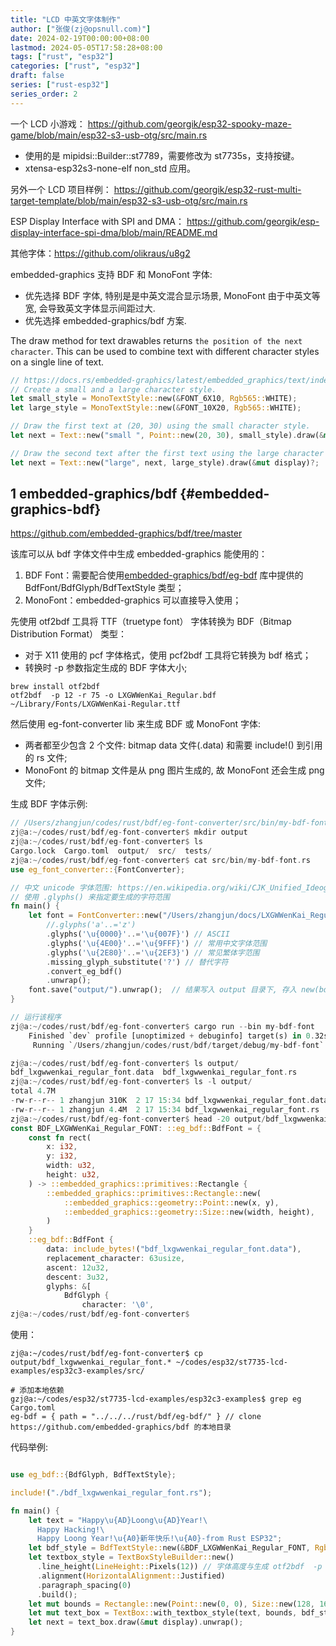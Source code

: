 ```yaml
---
title: "LCD 中英文字体制作"
author: ["张俊(zj@opsnull.com)"]
date: 2024-02-19T00:00:00+08:00
lastmod: 2024-05-05T17:58:28+08:00
tags: ["rust", "esp32"]
categories: ["rust", "esp32"]
draft: false
series: ["rust-esp32"]
series_order: 2
---
```


一个 LCD 小游戏：
<https://github.com/georgik/esp32-spooky-maze-game/blob/main/esp32-s3-usb-otg/src/main.rs>

-   使用的是 mipidsi::Builder::st7789，需要修改为 st7735s，支持按键。
-   xtensa-esp32s3-none-elf non_std 应用。

另外一个 LCD 项目样例：
<https://github.com/georgik/esp32-rust-multi-target-template/blob/main/esp32-s3-usb-otg/src/main.rs>

ESP Display Interface with SPI and DMA：
<https://github.com/georgik/esp-display-interface-spi-dma/blob/main/README.md>

其他字体：<https://github.com/olikraus/u8g2>

embedded-graphics 支持 BDF 和 MonoFont 字体:

-   优先选择 BDF 字体, 特别是是中英文混合显示场景, MonoFont 由于中英文等宽, 会导致英文字体显示间距过大.
-   优先选择 embedded-graphics/bdf 方案.

The draw method for text drawables returns `the position of the next character`. This can be used to
combine text with different character styles on a single line of text.

```rust
// https://docs.rs/embedded-graphics/latest/embedded_graphics/text/index.html#examples
// Create a small and a large character style.
let small_style = MonoTextStyle::new(&FONT_6X10, Rgb565::WHITE);
let large_style = MonoTextStyle::new(&FONT_10X20, Rgb565::WHITE);

// Draw the first text at (20, 30) using the small character style.
let next = Text::new("small ", Point::new(20, 30), small_style).draw(&mut display)?;

// Draw the second text after the first text using the large character style.
let next = Text::new("large", next, large_style).draw(&mut display)?;
```


## <span class="section-num">1</span> embedded-graphics/bdf {#embedded-graphics-bdf}

<https://github.com/embedded-graphics/bdf/tree/master>

该库可以从 bdf 字体文件中生成 embedded-graphics 能使用的：

1.  BDF Font：需要配合使用[embedded-graphics/bdf/eg-bdf](https://github.com/embedded-graphics/bdf/blob/master/eg-bdf/src/text.rs) 库中提供的 BdfFont/BdfGlyph/BdfTextStyle 类型；
2.  MonoFont：embedded-graphics 可以直接导入使用；

先使用 otf2bdf 工具将 TTF（truetype font） 字体转换为 BDF（Bitmap Distribution Format） 类型：

-   对于 X11 使用的 pcf 字体格式，使用 pcf2bdf 工具将它转换为 bdf 格式；
-   转换时 -p 参数指定生成的 BDF 字体大小;

<!--listend-->

```shell
brew install otf2bdf
otf2bdf  -p 12 -r 75 -o LXGWWenKai_Regular.bdf  ~/Library/Fonts/LXGWWenKai-Regular.ttf
```

然后使用 eg-font-converter lib 来生成 BDF 或 MonoFont 字体:

-   两者都至少包含 2 个文件: bitmap data 文件(.data) 和需要 include!() 到引用的 rs 文件;
-   MonoFont 的 bitmap 文件是从 png 图片生成的, 故 MonoFont 还会生成 png 文件;

生成 BDF 字体示例:

```rust
// /Users/zhangjun/codes/rust/bdf/eg-font-converter/src/bin/my-bdf-font.rs
zj@a:~/codes/rust/bdf/eg-font-converter$ mkdir output
zj@a:~/codes/rust/bdf/eg-font-converter$ ls
Cargo.lock  Cargo.toml  output/  src/  tests/
zj@a:~/codes/rust/bdf/eg-font-converter$ cat src/bin/my-bdf-font.rs
use eg_font_converter::{FontConverter};

// 中文 unicode 字体范围: https://en.wikipedia.org/wiki/CJK_Unified_Ideographs_(Unicode_block)
// 使用 .glyphs() 来指定要生成的字符范围
fn main() {
    let font = FontConverter::new("/Users/zhangjun/docs/LXGWWenKai_Regular.bdf", "BDF_LXGWWenKai_Regular_FONT")
        //.glyphs('a'..='z')
        .glyphs('\u{0000}'..='\u{007F}') // ASCII
        .glyphs('\u{4E00}'..='\u{9FFF}') // 常用中文字体范围
        .glyphs('\u{2E80}'..='\u{2EF3}') // 常见繁体字范围
        .missing_glyph_substitute('?') // 替代字符
        .convert_eg_bdf()
        .unwrap();
    font.save("output/").unwrap();  // 结果写入 output 目录下, 存入 new(bdf_file, name) 的 小写 name.rs 文件中.
}

// 运行该程序
zj@a:~/codes/rust/bdf/eg-font-converter$ cargo run --bin my-bdf-font
    Finished `dev` profile [unoptimized + debuginfo] target(s) in 0.32s
     Running `/Users/zhangjun/codes/rust/bdf/target/debug/my-bdf-font`

zj@a:~/codes/rust/bdf/eg-font-converter$ ls output/
bdf_lxgwwenkai_regular_font.data  bdf_lxgwwenkai_regular_font.rs
zj@a:~/codes/rust/bdf/eg-font-converter$ ls -l output/
total 4.7M
-rw-r--r-- 1 zhangjun 310K  2 17 15:34 bdf_lxgwwenkai_regular_font.data
-rw-r--r-- 1 zhangjun 4.4M  2 17 15:34 bdf_lxgwwenkai_regular_font.rs
zj@a:~/codes/rust/bdf/eg-font-converter$ head -20 output/bdf_lxgwwenkai_regular_font.rs
const BDF_LXGWWenKai_Regular_FONT: ::eg_bdf::BdfFont = {
    const fn rect(
        x: i32,
        y: i32,
        width: u32,
        height: u32,
    ) -> ::embedded_graphics::primitives::Rectangle {
        ::embedded_graphics::primitives::Rectangle::new(
            ::embedded_graphics::geometry::Point::new(x, y),
            ::embedded_graphics::geometry::Size::new(width, height),
        )
    }
    ::eg_bdf::BdfFont {
        data: include_bytes!("bdf_lxgwwenkai_regular_font.data"),
        replacement_character: 63usize,
        ascent: 12u32,
        descent: 3u32,
        glyphs: &[
            BdfGlyph {
                character: '\0',
zj@a:~/codes/rust/bdf/eg-font-converter$
```

使用：

```shell
zj@a:~/codes/rust/bdf/eg-font-converter$ cp output/bdf_lxgwwenkai_regular_font.* ~/codes/esp32/st7735-lcd-examples/esp32c3-examples/src/

# 添加本地依赖
gzj@a:~/codes/esp32/st7735-lcd-examples/esp32c3-examples$ grep eg Cargo.toml
eg-bdf = { path = "../../../rust/bdf/eg-bdf/" } // clone https://github.com/embedded-graphics/bdf 的本地目录
```

代码举例:

```rust

use eg_bdf::{BdfGlyph, BdfTextStyle};

include!("./bdf_lxgwwenkai_regular_font.rs");

fn main() {
    let text = "Happy\u{AD}Loong\u{AD}Year!\
      Happy Hacking!\
      Happy Loong Year!\u{A0}新年快乐!\u{A0}-from Rust ESP32";
    let bdf_style = BdfTextStyle::new(&BDF_LXGWWenKai_Regular_FONT, Rgb565::WHITE);
    let textbox_style = TextBoxStyleBuilder::new()
      .line_height(LineHeight::Pixels(12)) // 字体高度与生成 otf2bdf  -p 12 一致
      .alignment(HorizontalAlignment::Justified)
      .paragraph_spacing(0)
      .build();
    let mut bounds = Rectangle::new(Point::new(0, 0), Size::new(128, 160));
    let mut text_box = TextBox::with_textbox_style(text, bounds, bdf_style, textbox_style);
    let next = text_box.draw(&mut display).unwrap();
}
```
